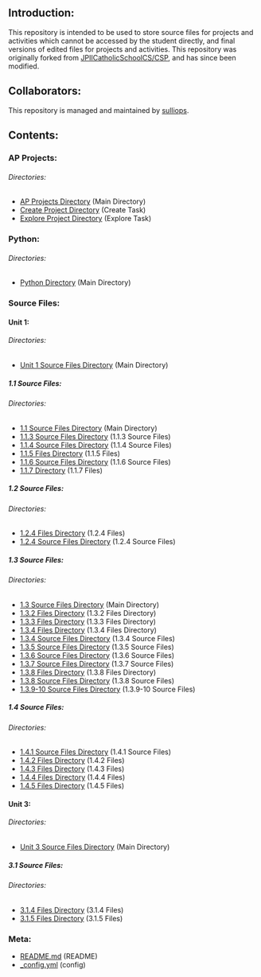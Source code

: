 <!--- Start --->
<!--- Introduction Section --->
## Introduction:
This repository is intended to be used to store source files for projects and activities which cannot be accessed by the student directly, and final versions of edited files for projects and activities. This repository was originally forked from <a href="https://github.com/JPIICatholicSchoolCS/CSP" target="_blank">JPIICatholicSchoolCS/CSP</a>, and has since been modified.
<!--- End Introduction Section --->
<a style="display:none; visibility:hidden;"></a>
<!--- Collaborators Section --->
## Collaborators:
This repository is managed and maintained by <a href="https://github.com/sulliops" target="_blank">sulliops</a>.
<!--- End Collaborators Section --->
<a style="display:none; visibility:hidden;"></a>
<!--- Contents Section --->
## Contents:
<!--- AP Projects Section --->
### AP Projects:
<!--- AP Projects Directories Section --->
<a style="display:none; visibility:hidden;"></a>
###### Directories:
- <a href="https://github.com/sulliops/CSP/tree/master/AP%20Projects" target="_blank">AP Projects Directory</a> (Main Directory)
- <a href="https://github.com/sulliops/CSP/tree/master/AP%20Projects/Create" target="_blank">Create Project Directory</a> (Create Task)
- <a href="https://github.com/sulliops/CSP/tree/master/AP%20Projects/Explore" target="_blank">Explore Project Directory</a> (Explore Task)
<!--- End AP Projects Directories Section --->
<a style="display:none; visibility:hidden;"></a>
<!--- End AP Projects Section --->
<a style="display:none; visibility:hidden;"></a>
<!--- Python Section --->
### Python:
<!--- Python Directories Section --->
###### Directories:
- <a href="https://github.com/sulliops/CSP/tree/master/Python" target="_blank">Python Directory</a> (Main Directory)
<!--- End Python Directories Section --->
<a style="display:none; visibility:hidden;"></a>
<!--- End Python Section --->
<a style="display:none; visibility:hidden;"></a>
<!--- Source Files Section --->
### Source Files:
<!--- Unit 1 Source Files Section --->
#### Unit 1:
<!--- Unit 1 Directories Section --->
###### Directories:
- <a href="https://github.com/sulliops/CSP/tree/master/Unit%201" target="_blank">Unit 1 Source Files Directory</a> (Main Directory)
<!--- End Unit 1 Directories Section --->
<a style="display:none; visibility:hidden;"></a>
<!--- End Unit 1 Source Files Section --->
<a style="display:none; visibility:hidden;"></a>
<!--- 1.1 Source Files Section --->
##### 1.1 Source Files:
<!--- 1.1 Directories Section --->
###### Directories:
- <a href="https://github.com/sulliops/CSP/tree/master/Unit%201/1.1" target="_blank">1.1 Source Files Directory</a> (Main Directory)
- <a href="https://github.com/sulliops/CSP/tree/master/Unit%201/1.1/1.1.3/Source" target="_blank">1.1.3 Source Files Directory</a> (1.1.3 Source Files)
- <a href="https://github.com/sulliops/CSP/tree/master/Unit%201/1.1/1.1.4/Source" target="_blank">1.1.4 Source Files Directory</a> (1.1.4 Source Files)
- <a href="https://github.com/sulliops/CSP/tree/master/Unit%201/1.1/1.1.5" target="_blank">1.1.5 Files Directory</a> (1.1.5 Files)
- <a href="https://github.com/sulliops/CSP/tree/master/Unit%201/1.1/1.1.6/Source" target="_blank">1.1.6 Source Files Directory</a> (1.1.6 Source Files)
- <a href="https://github.com/sulliops/CSP/tree/master/Unit%201/1.1/1.1.7" target="_blank">1.1.7 Directory</a> (1.1.7 Files)
<!--- End 1.1 Directories Section --->
<a style="display:none; visibility:hidden;"></a>
<!--- End 1.1 Source Files Section --->
<a style="display:none; visibility:hidden;"></a>
<!--- 1.2 Source Files Section --->
##### 1.2 Source Files:
<!--- 1.2 Directories Section --->
###### Directories:
- <a href="https://github.com/sulliops/CSP/tree/master/Unit%201/1.2/1.2.4" target="_blank">1.2.4 Files Directory</a> (1.2.4 Files)
- <a href="https://github.com/sulliops/CSP/tree/master/Unit%201/1.2/1.2.4/Source" target="_blank">1.2.4 Source Files Directory</a> (1.2.4 Source Files)
<!--- End 1.2 Directories Section --->
<a style="display:none; visibility:hidden;"></a>
<!--- End 1.2 Source Files Section --->
<a style="display:none; visibility:hidden;"></a>
<!--- 1.3 Source Files Section --->
##### 1.3 Source Files:
<!--- 1.3 Directories Section --->
###### Directories:
- <a href="https://github.com/sulliops/CSP/tree/master/Unit%201/1.3" target="_blank">1.3 Source Files Directory</a> (Main Directory)
- <a href="https://github.com/sulliops/CSP/tree/master/Unit%201/1.3/1.3.2" target="_blank">1.3.2 Files Directory</a> (1.3.2 Files Directory)
- <a href="https://github.com/sulliops/CSP/tree/master/Unit%201/1.3/1.3.3" target="_blank">1.3.3 Files Directory</a> (1.3.3 Files Directory)
- <a href="https://github.com/sulliops/CSP/tree/master/Unit%201/1.3/1.3.4" target="_blank">1.3.4 Files Directory</a> (1.3.4 Files Directory)
- <a href="https://github.com/sulliops/CSP/tree/master/Unit%201/1.3/1_3_4_teacherSourceFiles" target="_blank">1.3.4 Source Files Directory</a> (1.3.4 Source Files)
- <a href="https://github.com/sulliops/CSP/tree/master/Unit%201/1.3/1_3_5_teacherSourceFiles" target="_blank">1.3.5 Source Files Directory</a> (1.3.5 Source Files)
- <a href="https://github.com/sulliops/CSP/tree/master/Unit%201/1.3/1_3_6_teacherSourceFiles" target="_blank">1.3.6 Source Files Directory</a> (1.3.6 Source Files)
- <a href="https://github.com/sulliops/CSP/tree/master/Unit%201/1.3/1_3_7_teacherSourceFiles" target="_blank">1.3.7 Source Files Directory</a> (1.3.7 Source Files)
- <a href="https://github.com/sulliops/CSP/tree/master/Unit%201/1.3/1.3.8" target="_blank">1.3.8 Files Directory</a> (1.3.8 Files Directory)
- <a href="https://github.com/sulliops/CSP/tree/master/Unit%201/1.3/1_3_8_teacherSourceFiles" target="_blank">1.3.8 Source Files Directory</a> (1.3.8 Source Files)
- <a href="https://github.com/sulliops/CSP/tree/master/Unit%201/1.3/1_3_9-10_sourceFiles" target="_blank">1.3.9-10 Source Files Directory</a> (1.3.9-10 Source Files)
<!--- End 1.3 Directories Section --->
<a style="display:none; visibility:hidden;"></a>
<!--- End 1.3 Source Files Section --->
<a style="display:none; visibility:hidden;"></a>
<!--- 1.4 Source Files Section --->
##### 1.4 Source Files:
<!--- 1.4 Directories Section --->
###### Directories:
- <a href="https://github.com/sulliops/CSP/tree/master/Unit%201/1.4/1_4_1_sourceFiles" target="_blank">1.4.1 Source Files Directory</a> (1.4.1 Source Files)
- <a href="https://github.com/sulliops/CSP/tree/master/Unit%201/1.4/1.4.2" target="_blank">1.4.2 Files Directory</a> (1.4.2 Files)
- <a href="https://github.com/sulliops/CSP/tree/master/Unit%201/1.4/1.4.3" target="_blank">1.4.3 Files Directory</a> (1.4.3 Files)
- <a href="https://github.com/sulliops/CSP/tree/master/Unit%201/1.4/1.4.4" target="_blank">1.4.4 Files Directory</a> (1.4.4 Files)
- <a href="https://github.com/sulliops/CSP/tree/master/Unit%201/1.4/1.4.5" target="_blank">1.4.5 Files Directory</a> (1.4.5 Files)
<!--- End 1.4 Directories Section --->
<a style="display:none; visibility:hidden;"></a>
<!--- End 1.4 Source Files Section --->
<a style="display:none; visibility:hidden;"></a>
<!--- Unit 3 Source Files Section --->
#### Unit 3:
<!--- Unit 3 Directories Section --->
###### Directories:
- <a href="https://github.com/sulliops/CSP/tree/master/Unit%203" target="_blank">Unit 3 Source Files Directory</a> (Main Directory)
<!--- End Unit 3 Directories Section --->
<a style="display:none; visibility:hidden;"></a>
<!--- End Unit 3 Source Files Section --->
<a style="display:none; visibility:hidden;"></a>
<!--- 3.1 Source Files Section --->
##### 3.1 Source Files:
<!--- 3.1 Directories Section --->
###### Directories:
- <a href="https://github.com/sulliops/CSP/tree/master/Unit%203/3.1/3.1.4" target="_blank">3.1.4 Files Directory</a> (3.1.4 Files)
- <a href="https://github.com/sulliops/CSP/tree/master/Unit%203/3.1/3.1.5" target="_blank">3.1.5 Files Directory</a> (3.1.5 Files)
<!--- End 3.1 Directories Section --->
<a style="display:none; visibility:hidden;"></a>
<!--- End 3.1 Source Files Section --->
<a style="display:none; visibility:hidden;"></a>
<!--- End Source Files Section --->
<a style="display:none; visibility:hidden;"></a>
<!--- Meta Section --->
### Meta:
<!--- Meta Files Section --->
- <a href="https://github.com/sulliops/CSP/blob/master/README.md" target="_blank">README.md</a> (README)
- <a href="https://github.com/sulliops/CSP/blob/master/_config.yml" target="_blank">_config.yml</a> (config)
<!--- End Meta Files Section --->
<a style="display:none; visibility:hidden;"></a>
<!--- End Meta Section --->
<a style="display:none; visibility:hidden;"></a>
<!--- End Contents Section --->
<a style="display:none; visibility:hidden;"></a>
<!--- End --->
<a style="display:none; visibility:hidden;"></a>
